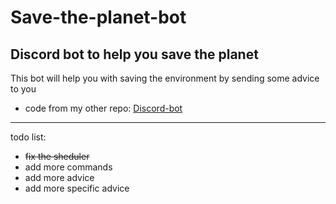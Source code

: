 # Save-the-planet-bot
## Discord bot to help you save the planet

This bot will help you with saving the environment by sending some advice to you

- code from my other repo: [Discord-bot](https://github.com/Timi019/Discord-bot)

---

todo list:
- ~~fix the sheduler~~
- add more commands
- add more advice
- add more specific advice